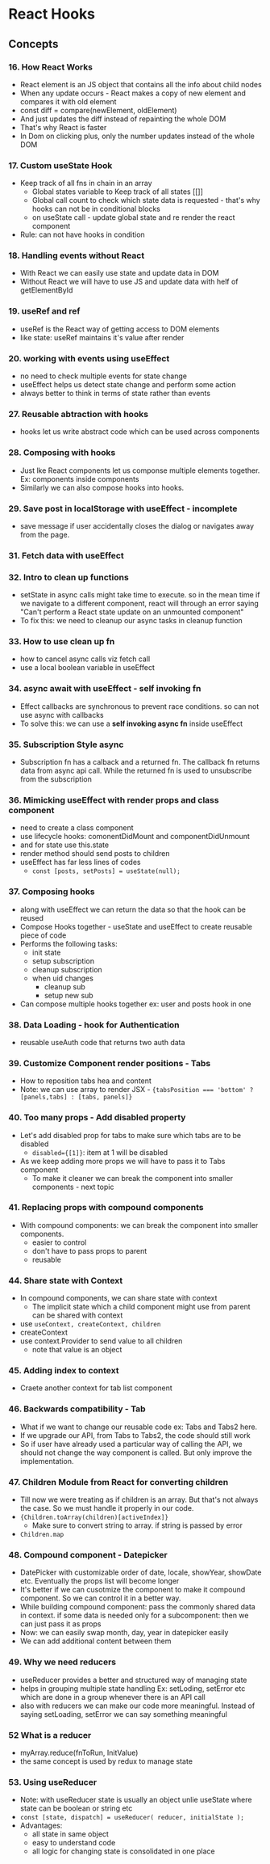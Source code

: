 # React Hooks

## Concepts

### 16. How React Works
- React element is an JS object that contains all the info about child nodes
- When any update occurs - React makes a copy of new element and compares it with old element
- const diff = compare(newElement, oldElement)
- And just updates the diff instead of repainting the whole DOM
- That's why React is faster
- In Dom on clicking plus, only the number updates instead of the whole DOM

### 17. Custom useState Hook
- Keep track of all fns in chain in an array
    - Global states variable to Keep track of all states [[]]
    - Global call count to check which state data is requested - that's why hooks can not be in conditional blocks
    - on useState call - update global state and re render the react component
- Rule: can not have hooks in condition

### 18. Handling events without React
- With React we can easily use state and update data in DOM
- Without React we will have to use JS and update data with helf of getElementById

### 19. useRef and ref
- useRef is the React way of getting access to DOM elements
- like state: useRef maintains it's value after render

### 20. working with events using useEffect
- no need to check multiple events for state change
- useEffect helps us detect state change and perform some action
- always better to think in terms of state rather than events

### 27. Reusable abtraction with hooks
- hooks let us write abstract code which can be used across components

### 28. Composing with hooks
- Just lke React components let us componse multiple elements together. Ex: components inside components
- Similarly we can also compose hooks into hooks.

### 29. Save post in localStorage with useEffect - incomplete
- save message if user accidentally closes the dialog or navigates away from the page.

### 31. Fetch data with useEffect

### 32. Intro to clean up functions
- setState in async calls might take time to execute.  so in the mean time if  we navigate to a different component, react will through an error saying "Can't perform a React state update on an unmounted component"
- To fix this: we need to cleanup our async tasks in cleanup function

### 33. How to use clean up fn
- how to cancel async calls viz fetch call
- use a local boolean variable in useEffect 

### 34. async await with useEffect - self invoking fn
- Effect callbacks are synchronous to prevent race conditions. so can not use async with callbacks
- To solve this: we can use a **self invoking async fn** inside useEffect

### 35. Subscription Style async
- Subscription fn has a calback and a returned fn. The callback fn returns data from async api call. While the returned fn is used to unsubscribe from the subscription

### 36. Mimicking useEffect with render props and class component
- need to create a class component
- use lifecycle hooks: comonentDidMount and componentDidUnmount
- and for state use this.state
- render method should send posts to children
- useEffect has far less lines of codes
    -  `const [posts, setPosts] = useState(null);`

### 37. Composing hooks
- along with useEffect we can return the data so that the hook can be reused
- Compose Hooks together - useState and useEffect to create reusable piece of code
- Performs the following tasks:
    - init state
    - setup subscription
    - cleanup subscription
    - when uid changes
        - cleanup sub
        - setup new sub
- Can compose multiple hooks together ex: user and posts hook in one

### 38. Data Loading - hook for Authentication
- reusable useAuth code that returns two auth data

### 39. Customize Component render positions - Tabs
- How to reposition tabs hea and content 
- Note: we can use array to render JSX
      - `{tabsPosition === 'bottom' ? [panels,tabs] : [tabs, panels]}`

### 40. Too many props - Add disabled property
- Let's add disabled prop for tabs to make sure which tabs are to be disabled
    - `disabled={[1]}`: item at 1 will be disabled
- As we keep adding more props we will have to pass it to Tabs component
    - To make it cleaner we can break the component into smaller components - next topic

### 41. Replacing props with compound components
- With compound components: we can break the component into smaller components.
    - easier to control
    - don't have to pass props to parent
    - reusable

### 44. Share state with Context
- In compound components, we can share state with context
    - The implicit state which a child component might use from parent can be shared with context
- use `useContext, createContext, children`
- createContext
- use context.Provider to send value to all children
    - note that value is an object

### 45. Adding index to context
- Craete another context for tab list component

### 46. Backwards compatibility - Tab
- What if we want to change our reusable code ex: Tabs and Tabs2 here.
- If we upgrade our API, from Tabs to Tabs2, the code should still work
- So if user have already used a particular way of calling the API, we should not change the way component is called. But only improve the implementation.

### 47. Children Module from React for converting children
- Till now we were treating as if children is an array. But that's not always the case. So we must handle it properly in our code.
- `{Children.toArray(children)[activeIndex]}`
    - Make sure to convert string to array. if string is passed by error
- `Children.map`

### 48. Compound component - Datepicker
- DatePicker with customizable  order of date, locale, showYear, showDate etc. Eventually the props list will become longer
- It's better if we can cusotmize the component to make it compound component. So we can control it in a better way.
- While building compound component: pass the commonly shared data in context. if some data is needed only for a subcomponent: then we can just pass it as props
- Now: we can easily swap month, day, year in datepicker easily
- We can add additional content between them

### 49. Why we need reducers
- useReducer provides a better and structured way of managing state
- helps in grouping multiple state handling Ex: setLoding, setError etc which are done in a group  whenever there is an API call
- also with reducers we can make our code more meaningful. Instead of saying setLoading, setError we can say something meaningful

### 52 What is a reducer
- myArray.reduce(fnToRun, InitValue)
- the same concept is used by redux to manage state

### 53. Using useReducer
- Note: with useReducer state is usually an object unlie useState where state can be boolean or string etc 
- `const [state, dispatch] = useReducer(
        reducer,
        initialState
    );`
- Advantages:
  - all state in same object
  - easy to understand code
  - all logic for changing state is consolidated in one place
